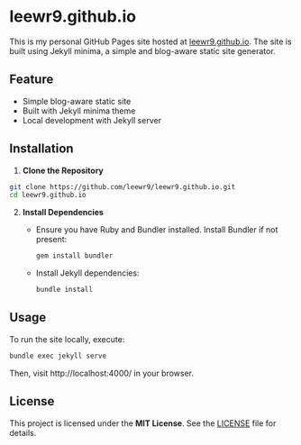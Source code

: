 # leewr9.github.io

This is my personal GitHub Pages site hosted at [leewr9.github.io](https://leewr9.github.io).
The site is built using Jekyll minima, a simple and blog-aware static site generator.

## Feature

- Simple blog-aware static site
- Built with Jekyll minima theme
- Local development with Jekyll server

## Installation

1. **Clone the Repository**

```bash
git clone https://github.com/leewr9/leewr9.github.io.git
cd leewr9.github.io
```

2. **Install Dependencies**
   - Ensure you have Ruby and Bundler installed. Install Bundler if not present:

     ```bash
     gem install bundler
     ```

   - Install Jekyll dependencies:

     ```bash
     bundle install
     ```

## Usage

To run the site locally, execute:

```bash
bundle exec jekyll serve
```

Then, visit http://localhost:4000/ in your browser.

## License

This project is licensed under the **MIT License**. See the [LICENSE](LICENSE) file for details.
